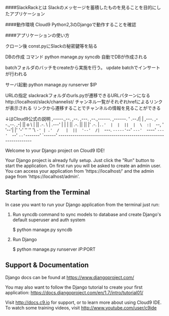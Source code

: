 ####SlackRackとは
Slackのメッセージを蓄積したものを見ることを目的にしたアプリケーション


####動作環境
Cloud9
Python2,3のDjangoで動作することを確認

####アプリケーションの使い方

クローン後
const.pyにSlackの秘密鍵等を貼る

DBの作成
コマンド
python manage.py syncdb
自動でDBが作成される

batchフォルダのバッチをcreateから実施を行う。
update batchでインサートが行われる

サーバ起動
python manage.py runserver $IP

URLの指定
slackrackフォルダのurls.pyが遷移できるURLパターンになる
http://localhost/slack/channelist/
チャンネル一覧がそれぞれhrefによるリンクが表示される
リンクから遷移することでチャンネルの情報を見ることができる

↓はCloud9公式の説明
     ,-----.,--.                  ,--. ,---.   ,--.,------.  ,------.
    '  .--./|  | ,---. ,--.,--. ,-|  || o   \  |  ||  .-.  \ |  .---'
    |  |    |  || .-. ||  ||  |' .-. |`..'  |  |  ||  |  \  :|  `--,
    '  '--'\|  |' '-' ''  ''  '\ `-' | .'  /   |  ||  '--'  /|  `---.
     `-----'`--' `---'  `----'  `---'  `--'    `--'`-------' `------'
    -----------------------------------------------------------------


Welcome to your Django project on Cloud9 IDE!

Your Django project is already fully setup. Just click the "Run" button to start
the application. On first run you will be asked to create an admin user. You can
access your application from 'https://localhost/' and the admin page from
'https://localhost/admin'.

## Starting from the Terminal

In case you want to run your Django application from the terminal just run:

1) Run syncdb command to sync models to database and create Django's default superuser and auth system

    $ python manage.py syncdb

2) Run Django

    $ python manage.py runserver $IP:$PORT

## Support & Documentation

Django docs can be found at https://www.djangoproject.com/

You may also want to follow the Django tutorial to create your first application:
https://docs.djangoproject.com/en/1.7/intro/tutorial01/

Visit http://docs.c9.io for support, or to learn more about using Cloud9 IDE.
To watch some training videos, visit http://www.youtube.com/user/c9ide

